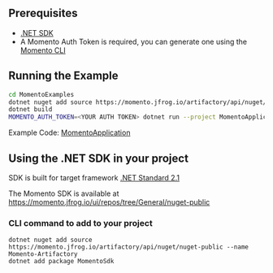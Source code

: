 ## Prerequisites

- [.NET SDK](https://dotnet.microsoft.com/download)
- A Momento Auth Token is required, you can generate one using the [Momento CLI](https://github.com/momentohq/momento-cli)

## Running the Example

```bash
cd MomentoExamples
dotnet nuget add source https://momento.jfrog.io/artifactory/api/nuget/nuget-public --name Momento-Artifactory
dotnet build
MOMENTO_AUTH_TOKEN=<YOUR AUTH TOKEN> dotnet run --project MomentoApplication
```

Example Code: [MomentoApplication](MomentoExamples/MomentoApplication/Program.cs)

## Using the .NET SDK in your project

SDK is built for target framework [.NET Standard 2.1](https://github.com/dotnet/standard/blob/v2.1.0/docs/versions/netstandard2.1.md)

The Momento SDK is available at https://momento.jfrog.io/ui/repos/tree/General/nuget-public

### CLI command to add to your project

```
dotnet nuget add source https://momento.jfrog.io/artifactory/api/nuget/nuget-public --name Momento-Artifactory
dotnet add package MomentoSdk
```
